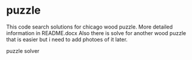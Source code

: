 puzzle
======

This code search solutions for chicago wood puzzle. More detailed information in README.docx
Also there is solve for another wood puzzle that is easier but i need to add photoes of it later.

puzzle solver
